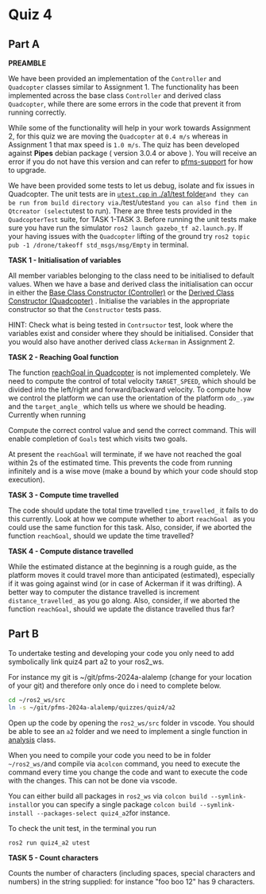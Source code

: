 Quiz 4
======

Part A
------

**PREAMBLE**

We have been provided an implementation of the `Controller` and `Quadcopter` classes similar to Assignment 1. The functionality has been implemented across the base class `Controller` and derived class `Quadcopter`, while there are some errors in the code that prevent it from running correctly. 

While some of the functionality will help in your work towards Assignment 2, for this quiz we are moving the `Quadcopter` at `0.4 m/s` whereas in Assignment 1 that max speed is `1.0 m/s`.  The quiz  has been developed against **Pipes** debian package ( version 3.0.4 or above ).  You will receive an error if you do not have this version and can refer to [pfms-support](https://github.com/41012/pfms-support/?tab=readme-ov-file#upgrades) for how to upgrade.

We have been provided some tests to let us debug, isolate and fix issues in Quadcopter. The unit tests are in [`utest.cpp` in ./a1/test folder](./a1/test/utest.cpp)` and they can be run from build directory via `./test/utest` and you can also find them in Qtcreator (select `utest to run). There are three tests provided in the `QuadcopterTest` suite, for TASK 1-TASK 3.  Before running the unit tests make sure you have run the simulator `ros2 launch gazebo_tf a2.launch.py`.  If your having issues with the `Quadcopter` lifting of the ground try `ros2 topic pub -1 /drone/takeoff std_msgs/msg/Empty` in terminal. 

**TASK 1 - Initialisation of variables**

All member variables belonging to the class need to be initialised to default values. When we have a base and derived class the initialisation can occur in either the [Base Class Constructor (Controller)](./a1/controller.cpp)  or the [Derived Class Constructor (Quadcopter)](./a1/quadcopter.cpp) .  Initialise the variables in the appropriate constructor so that the `Constructor` tests pass. 

HINT: Check what is being tested in `Contrsuctor` test, look where the variables exist and consider where they should be initialised. Consider that you would also have another derived class `Ackerman` in Assignment 2.  

**TASK 2 - Reaching Goal function**

The function  [reachGoal in Quadcopter](./a1/quadcopter.cpp) is not implemented completely. We need to compute the control of total velocity `TARGET_SPEED`, which should be divided into the left/right and forward/backward velocity. To compute how we control the platform we can use the orientation of the platform `odo_.yaw` and the `target_angle_` which tells us where we should be heading. Currently when running 

Compute the correct control value and send the correct command. This will enable completion of `Goals` test which visits two goals.

At present the `reachGoal` will terminate, if we have not reached the goal within 2s of the estimated time. This prevents the code from running infinitely and is a wise move (make a bound by which your code should stop execution).

**TASK 3 - Compute time travelled**

The code should update the total time travelled `time_travelled_` it fails to do this currently. Look at how we compute whether to abort `reachGoal ` as you could use the same function for this task. Also, consider, if we aborted the function `reachGoal`, should we update the time travelled? 

**TASK 4 - Compute distance travelled**

While the estimated distance at the beginning is a rough guide, as the platform moves it could travel more than anticipated (estimated), especially if it  was going against wind (or in case of Ackerman if it was drifting). A better way to computer the distance travelled is increment `distance_travelled_` as you go along.  Also, consider, if we aborted the function `reachGoal`, should we update the distance travelled thus far?  


Part B
-------

To undertake testing and developing your code you only need to add symbolically link quiz4 part a2 to your ros2_ws. 

For instance my git is ~/git/pfms-2024a-alalemp (change for your location of your git) and therefore only once do i need to complete below.

```bash
cd ~/ros2_ws/src
ln -s ~/git/pfms-2024a-alalemp/quizzes/quiz4/a2 
```

Open up the code by opening the `ros2_ws/src` folder in vscode. You should be able to see an `a2` folder and we need to implement a single function in  [analysis](./a2/src/analysis.h) class.

When you need to compile your code you need to be in folder `~/ros2_ws/`and compile via a`colcon` command, you need to execute the command every time you change the code and want to execute the code with the changes. This can not be done via vscode.

You can either build all packages in `ros2_ws` via `colcon build --symlink-install`or you can specify a single package `colcon build --symlink-install --packages-select quiz4_a2`for instance.

To check the unit test, in the terminal you run

```bash
ros2 run quiz4_a2 utest
```

**TASK 5 - Count characters**

Counts the number of characters (including spaces, special characters and numbers) in the string supplied: for instance "foo boo 12" has 9 characters. 

